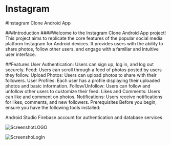 # Instagram


#Instagram Clone Android App

###Introduction
####Welcome to the Instagram Clone Android App project! This project aims to replicate the core features of the popular social media platform Instagram for Android devices. It provides users with the ability to share photos, follow other users, and engage with a familiar and intuitive user interface.

##Features
User Authentication: Users can sign up, log in, and log out securely.
Feed: Users can scroll through a feed of photos posted by users they follow.
Upload Photos: Users can upload photos to share with their followers.
User Profiles: Each user has a profile displaying their uploaded photos and basic information.
Follow/Unfollow: Users can follow and unfollow other users to customize their feed.
Likes and Comments: Users can like and comment on photos.
Notifications: Users receive notifications for likes, comments, and new followers.
Prerequisites
Before you begin, ensure you have the following tools installed:

Android Studio
Firebase account for authentication and database services






![ScreenshotLOGO](https://github.com/md-akhlak/Instagram/assets/115857969/76d91e3f-be28-446d-a7fc-e800927fa91d)


![ScreenshoLogIn](https://github.com/md-akhlak/Instagram/assets/115857969/c8b0d4bb-5298-4063-ba27-388cb134699c)

